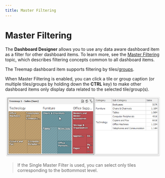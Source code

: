 ```yaml
---
title: Master Filtering
---
```

# Master Filtering
The **Dashboard  Designer** allows you to use any data aware dashboard item as a filter for other dashboard items. To learn more, see the [Master Filtering](../../../../../../dashboard-for-desktop/articles/dashboard-designer/interactivity/master-filtering.md) topic, which describes filtering concepts common to all dashboard items.

The Treemap dashboard item supports filtering by tiles/[groups](../../../../../../dashboard-for-desktop/articles/dashboard-designer/designing-dashboard-items/treemap/grouping.md).

When Master Filtering is enabled, you can click a tile or group caption (or multiple tiles/groups by holding down the **CTRL** key) to make other dashboard items only display data related to the selected tile/group(s).

![Treemap_MasterFiltering2](../../../../../images/Img125442.png)

> If the Single Master Filter is used, you can select only tiles corresponding to the bottommost level.